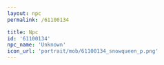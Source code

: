 ```yaml
---
layout: npc
permalink: /61100134

title: Npc
id: '61100134'
npc_name: 'Unknown'
icon_url: 'portrait/mob/61100134_snowqueen_p.png'
---
```

